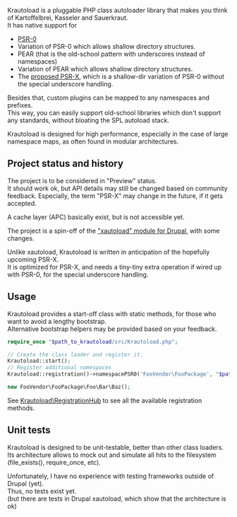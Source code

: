 Krautoload is a pluggable PHP class autoloader library that makes you think of Kartoffelbrei, Kasseler and Sauerkraut.  
It has native support for
- [PSR-0](https://github.com/php-fig/fig-standards/blob/master/accepted/PSR-0.md)
- Variation of PSR-0 which allows shallow directory structures.
- PEAR (that is the old-school pattern with underscores instead of namespaces)
- Variation of PEAR which allows shallow directory structures.
- The [proposed PSR-X](https://github.com/php-fig/fig-standards/blob/master/proposed/autoloader.md), which is a shallow-dir variation of PSR-0 without the special underscore handling.

Besides that, custom plugins can be mapped to any namespaces and prefixes.  
This way, you can easily support old-school libraries which don't support any standards, without bloating the SPL autoload stack.

Krautoload is designed for high performance, especially in the case of large namespace maps, as often found in modular architectures.


## Project status and history

The project is to be considered in "Preview" status.  
It should work ok, but API details may still be changed based on community feedback.
Especially, the term "PSR-X" may change in the future, if it gets accepted.

A cache layer (APC) basically exist, but is not accessible yet.

The project is a spin-off of the ["xautoload" module for Drupal](http://drupal.org/project/xautoload), with some changes.  

Unlike xautoload, Krautoload is written in anticipation of the hopefully upcoming PSR-X.  
It is optimized for PSR-X, and needs a tiny-tiny extra operation if wired up with PSR-0, for the special underscore handling.


## Usage

Krautoload provides a start-off class with static methods, for those who want to avoid a lengthy bootstrap.  
Alternative bootstrap helpers may be provided based on your feedback.

```php
require_once "$path_to_krautoload/src/Krautoload.php";

// Create the class loader and register it.
Krautoload::start();
// Register additional namespaces
Krautoload::registration()->namespacePSR0('FooVendor\FooPackage', "$path_to_foo_package/src");

new FooVendor\FooPackage\Foo\Bar\Baz();
```

See [Krautoload\RegistrationHub](https://github.com/donquixote/krautoload/blob/master/src/Krautoload/RegistrationHub.php)
to see all the available registration methods.


## Unit tests

Krautoload is designed to be unit-testable, better than other class loaders.  
Its architecture allows to mock out and simulate all hits to the filesystem (file_exists(), require_once, etc).

Unfortunately, I have no experience with testing frameworks outside of Drupal (yet).  
Thus, no tests exist yet.  
(but there are tests in Drupal xautoload, which show that the architecture is ok)
